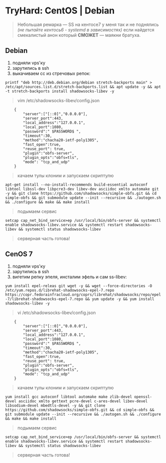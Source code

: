 # TryHard: CentOS | Debian

> Небольшая ремарка — SS на кентосе7 у меня так и не поднялись *(не пытайте кентось6 - systemd в зависимостях)* если найдется смекалистый анон который **СМОЖЕТ** — маякни братуха.

## Debian

1. подняли vps'ку
2. зарутились в ssh
3. выкачиваем сс из стречовых репок:

`printf "deb http://deb.debian.org/debian stretch-backports main" > /etc/apt/sources.list.d/stretch-backports.list && apt update -y && apt -t stretch-backports install shadowsocks-libev -y`

> vim /etc/shadowsocks-libev/config.json

        {
            "server":["[::0]","0.0.0.0"],
            "server_port":443,
            "local_address":"127.0.0.1",
            "local_port":1080,
            "password":" $PASSWORD$ ",
            "timeout":30,
            "method":"chacha20-ietf-poly1305",
            "fast_open":true,
            "reuse_port": true,
            "plugin":"obfs-server",
            "plugin_opts":"obfs=tls",
            "mode": "tcp_and_udp"
        }

> качаем тулы клоним и запускаем скриптулю

`apt-get install --no-install-recommends build-essential autoconf libtool libssl-dev libpcre3-dev libev-dev asciidoc xmlto automake git -y && git clone https://github.com/shadowsocks/simple-obfs.git && cd simple-obfs && git submodule update --init --recursive && ./autogen.sh && ./configure && make && make install`

> подымаем сервис

`setcap cap_net_bind_service>ep /usr/local/bin/obfs-server && systemctl enable shadowsocks-libev.service && systemctl restart shadowsocks-libev && systemctl status shadowsocks-libev`

> серверная часть готова!

## CenOS 7

1. подняли vps'ку
2. зарутились в ssh
3. вигетим репку эпеля, инсталим эфель и сам ss-libev:

`yum install epel-releas git wget -y && wget --force-directories -O /etc/yum.repos.d/librehat-shadowsocks-epel-7.repo https://copr.fedorainfracloud.org/coprs/librehat/shadowsocks/repo/epel-7/librehat-shadowsocks-epel-7.repo && yum update -y && yum install shadowsocks-libev -y`

> vi /etc/shadowsocks-libev/config.json

        {
            "server":["[::0]","0.0.0.0"],
            "server_port":443,
            "local_address":"127.0.0.1",
            "local_port":1080,
            "password":" $PASSWORD$ ",
            "timeout":30,
            "method":"chacha20-ietf-poly1305",
            "fast_open":true,
            "reuse_port": true,
            "plugin":"obfs-server",
            "plugin_opts":"obfs=tls",
            "mode": "tcp_and_udp"
        }

> качаем тулы клоним и запускаем скриптулю

`yum install gcc autoconf libtool automake make zlib-devel openssl-devel asciidoc xmlto gettext pcre-devel c-ares-devel libev-devel libsodium-devel mbedtls-devel -y && git clone https://github.com/shadowsocks/simple-obfs.git && cd simple-obfs && git submodule update --init --recursive && ./autogen.sh && ./configure && make && make install
`

> подымаем сервис

`setcap cap_net_bind_service>ep /usr/local/bin/obfs-server && systemctl enable shadowsocks-libev.service && systemctl restart shadowsocks-libev && systemctl status shadowsocks-libev`

> серверная часть готова!